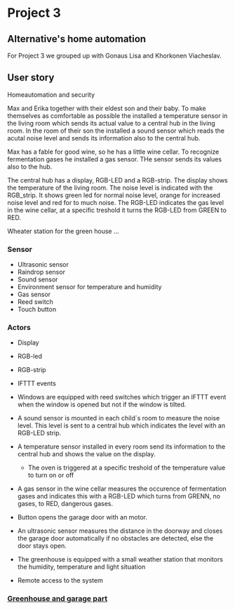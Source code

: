 # Project 3

## Alternative's home automation

For Project 3 we grouped up with Gonaus Lisa and Khorkonen Viacheslav.

## User story
Homeautomation and security

Max and Erika together with their eldest son and their baby.
To make themselves as comfortable as possible the installed a temperature sensor
in the living room which sends its actual value to a central hub in the living room.
In the room of their son the installed a sound sensor which reads the acutal noise
level and sends its information also to the central hub.

Max has a fable for good wine, so he has a little wine cellar. To recognize fermentation
gases he installed a gas sensor. THe sensor sends its values also to the hub.

The central hub has a display, RGB-LED and a RGB-strip. The display shows the temperature of the living room.
The noise level is indicated with the RGB_strip. It shows green led for normal noise level, orange for increased noise level and red for to much noise.
The RGB-LED indicates the gas level in the wine cellar, at a specific treshold it turns the RGB-LED from GREEN to RED.

Wheater station for the green house ...

### Sensor
- Ultrasonic sensor
- Raindrop sensor
- Sound sensor
- Environment sensor for temperature and humidity
- Gas sensor
- Reed switch
- Touch button

### Actors
- Display
- RGB-led
- RGB-strip
- IFTTT events

- Windows are equipped with reed switches which trigger an IFTTT event when the window is opened
    but not if the window is tilted.
- A sound sensor is mounted in each child`s room to measure the noise level. This level is sent
to a central hub which indicates the level with an RGB-LED strip.
- A temperature sensor installed in every room send its information to the central hub
and shows the value on the display. 
    - The oven is triggered at a specific treshold of the temperature value to turn on or off
- A gas sensor in the wine cellar measures the occurence of fermentation gases and indicates
    this with a RGB-LED which turns from GRENN, no gases, to RED, dangerous gases.
- Button opens the garage door with an motor.
- An ultrasonic sensor measures the distance in the doorway and closes the garage door automatically
    if no obstacles are detected, else the door stays open.
- The greenhouse is equipped with a small weather station that monitors the humidity, temperature and light situation
- Remote access to the system

### [Greenhouse and garage part](/Project03_Gonaus_Korkhonen)
